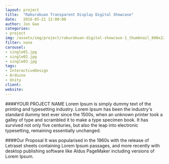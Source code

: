 ```yaml
---
layout: project
title:  "Rakurakuan Transparent Display Digital Showcase"
date:   2016-05-21 12:00:00
author: Jon Gao
categories:
- project
img: /assets/img/project/rakurakuan-digital-showcase-1_thumbnail_600x225.jpg
filter: none
carousel:
- single01.jpg
- single02.jpg
- single03.jpg
tags:
- InteractiveDesign
- Arduino
- Unity
client:
website:
---
```

####YOUR PROJECT NAME
Lorem Ipsum is simply dummy text of the printing and typesetting industry. Lorem Ipsum has been the industry's standard dummy text ever since the 1500s, when an unknown printer took a galley of type and scrambled it to make a type specimen book. It has survived not only five centuries, but also the leap into electronic typesetting, remaining essentially unchanged.

####Our Proposal
It was popularised in the 1960s with the release of Letraset sheets containing Lorem Ipsum passages, and more recently with desktop publishing software like Aldus PageMaker including versions of Lorem Ipsum.
